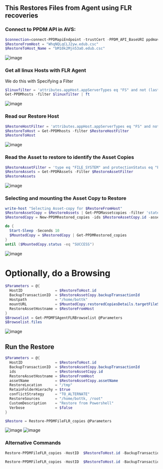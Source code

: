 ## This Restores Files from Agent using FLR recoveries

### Connect to PPDM API in AVS:
```Powershell
$connection=connect-PPDMapiEndpoint -trustCert -PPDM_API_BaseURI ppdmavs01.edub.csc
$RestoreFromHost = "WhqNQLqCLJ2yw.edub.csc"
$RestoreToHost_Name = "bM10k2Mjn53aO.edub.csc"
```
![image](https://github.com/bottkars/PPDM-pwsh/assets/8255007/26cf7031-3ffe-496d-9df2-3464d524db6c)

### Get all linux Hosts with FLR Agent
We do this with Specifying a Filter
```Powershell
$linuxfilter = 'attributes.appHost.appServerTypes eq "FS" and not (lastDiscoveryStatus eq "DELETED") and details.appHost.os lk "linux" and details.appHost.phase eq "NONE"'
Get-PPDMhosts -filter $linuxfilter | ft
```
![image](https://github.com/bottkars/PPDM-pwsh/assets/8255007/d6736d0b-2dde-4d55-a282-264866d72dae)
### Read our Restore Host
```Powershell
$RestoreHostFilter = 'attributes.appHost.appServerTypes eq "FS" and not (lastDiscoveryStatus eq "DELETED") and details.appHost.os lk "linux" and details.appHost.phase eq "NONE"and hostname eq "' + $RestoreToHost_Name + '"'
$RestoreToHost = Get-PPDMhosts -filter $RestoreHostFilter
$RestoreToHost
```
![image](https://github.com/bottkars/PPDM-pwsh/assets/8255007/638fc522-e67b-49b2-aa79-74363f8825e3)
### Read the Asset to restore to identify the Asset Copies
```Powershell
$RestoreAssetFilter = 'type eq "FILE_SYSTEM" and protectionStatus eq "PROTECTED" and details.fileSystem.hostName eq  "' + $RestoreFromHost + '"'
$RestoreAssets = Get-PPDMAssets -Filter $RestoreAssetFilter
$RestoreAssets
```
![image](https://github.com/bottkars/PPDM-pwsh/assets/8255007/82d55212-4ea5-4108-af74-0e411538c8a3)

### Selecting and mounting the Asset Copy to Restore 
```Powershell
write-host "Selecting Asset-copy for $RestoreFromHost"
$RestoreAssetCopy = $RestoreAssets | Get-PPDMassetcopies -filter 'state eq "IDLE"' | Select-Object -First 1
$RestoredCopy = New-PPDMRestored_copies -ids $RestoreAssetCopy.id -assetName $RestoreAssetCopy.assetName -Hostid $RestoreToHost.id

do {
  Start-Sleep -Seconds 10    
  $MountedCopy = $RestoredCopy | Get-PPDMRestored_copies
}
until ($MountedCopy.status -eq "SUCCESS") 
```
![image](https://github.com/bottkars/PPDM-pwsh/assets/8255007/c5e99643-4773-4e2b-8aac-7dfaf72c2e21)

# Optionally, do a Browsing
```Powershell
$Parameters = @{
  HostID               = $RestoreToHost.id
  BackupTransactionID  = $RestoreAssetCopy.backupTransactionId
  Hostpath             = "/home/bottk"
  mountURL             = $MountedCopy.restoredCopiesDetails.targetFileSystemInfo.mountUrl
  RestoreAssetHostname = $RestoreFromHost
}
$Browselist = Get-PPDMFSAgentFLRBrowselist @Parameters
$Browselist.files
```
![image](https://github.com/bottkars/PPDM-pwsh/assets/8255007/37cb8ba0-3fd6-4f69-b98d-b6e4a7a5c4db)
## Run the Restore
```Powershell
$Parameters = @{
  HostID               = $RestoreToHost.id 
  BackupTransactionID  = $RestoreAssetCopy.backupTransactionId
  ids                  = $RestoreAssetCopy.id
  RestoreAssetHostname = $RestoreFromHost
  assetName            = $RestoreAssetCopy.assetName
  RestoreLocation      = "/tmp"
  RetainFolderHierachy = $true
  conflictStrategy     = "TO_ALTERNATE" 
  RestoreSources       = "/home/bottk, /root"
  CustomDescription    = "Restore from Powershell"
  Verbose              = $false
}

$Restore = Restore-PPDMFileFLR_copies @Parameters
```
![image](https://github.com/bottkars/PPDM-pwsh/assets/8255007/f28e3700-35ed-443c-b3ee-829b3bb6d507)
![image](https://github.com/bottkars/PPDM-pwsh/assets/8255007/4d64a255-6e16-4559-9d96-2b16c0899d02)

### Alternative Commands
```Powershell
Restore-PPDMFileFLR_copies -HostID  $RestoreToHost.id -BackupTransactionID $RestoreAssetCopy.backupTransactionId -ids $RestoreAssetCopy.id -RestoreAssetHostname $RestoreFromHost -assetName $RestoreAssetCopy.assetName -RestoreLocation /tmp -RetainFolderHierachy -conflictStrategy TO_ALTERNATE -RestoreSources /home/bottk -

Restore-PPDMFileFLR_copies -HostID  $RestoreToHost.id -BackupTransactionID $RestoreAssetCopy.backupTransactionId -ids $RestoreAssetCopy.id -RestoreAssetHostname $RestoreFromHost -assetName $RestoreAssetCopy.assetName -RestoreLocation /tmp -RetainFolderHierachy -conflictStrategy TO_ALTERNATE -RestoreSources /home/bottk,/root -CustomDescription "Restore from Powershell"
```